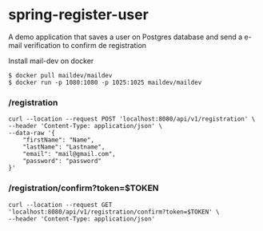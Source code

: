 # spring-register-user
A demo application that saves a user on Postgres database and send a e-mail verification to confirm de registration

Install mail-dev on docker

```
$ docker pull maildev/maildev
$ docker run -p 1080:1080 -p 1025:1025 maildev/maildev
```

### /registration
```
curl --location --request POST 'localhost:8080/api/v1/registration' \
--header 'Content-Type: application/json' \
--data-raw '{
    "firstName": "Name",
    "lastName": "Lastname",
    "email": "mail@gmail.com",
    "password": "password"
}'
```

### /registration/confirm?token=$TOKEN
```
curl --location --request GET 'localhost:8080/api/v1/registration/confirm?token=$TOKEN' \
--header 'Content-Type: application/json' 
```
